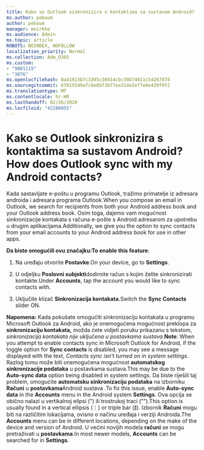 ```yaml
---
title: Kako se Outlook sinkronizira s kontaktima sa sustavom Android?
ms.author: pebaum
author: pebaum
manager: mnirkhe
ms.audience: Admin
ms.topic: article
ROBOTS: NOINDEX, NOFOLLOW
localization_priority: Normal
ms.collection: Adm_O365
ms.custom:
- "9001115"
- "3076"
ms.openlocfilehash: 8a41923b7c3395c30414cbc39b74011c54267d78
ms.sourcegitcommit: 67015549afcbe05f3b77ea314e2ef7e0e439f9f2
ms.translationtype: MT
ms.contentlocale: hr-HR
ms.lasthandoff: 02/26/2020
ms.locfileid: "42286055"
---
```

# <a name="how-does-outlook-sync-with-my-android-contacts"></a><span data-ttu-id="2c221-102">Kako se Outlook sinkronizira s kontaktima sa sustavom Android?</span><span class="sxs-lookup"><span data-stu-id="2c221-102">How does Outlook sync with my Android contacts?</span></span>

<span data-ttu-id="2c221-103">Kada sastavljate e-poštu u programu Outlook, tražimo primatelje iz adresara androida i adresara programa Outlook.</span><span class="sxs-lookup"><span data-stu-id="2c221-103">When you compose an email in Outlook, we search for recipients from both your Android address book and your Outlook address book.</span></span> <span data-ttu-id="2c221-104">Osim toga, dajemo vam mogućnost sinkronizacije kontakata s računa e-pošte s Android adresarom za upotrebu u drugim aplikacijama.</span><span class="sxs-lookup"><span data-stu-id="2c221-104">Additionally, we give you the option to sync contacts from your email accounts to your Android address book for use in other apps.</span></span> 
 
<span data-ttu-id="2c221-105">**Da biste omogućili ovu značajku:**</span><span class="sxs-lookup"><span data-stu-id="2c221-105">**To enable this feature**:</span></span>
 
1. <span data-ttu-id="2c221-106">Na uređaju otvorite **Postavke**.</span><span class="sxs-lookup"><span data-stu-id="2c221-106">On your device, go to **Settings**.</span></span>

2. <span data-ttu-id="2c221-107">U odjeljku **Poslovni subjekti**dodirnite račun s kojim želite sinkronizirati kontakte.</span><span class="sxs-lookup"><span data-stu-id="2c221-107">Under **Accounts**, tap the account you would like to sync contacts with.</span></span>

3. <span data-ttu-id="2c221-108">Uključite klizač **Sinkronizacija kontakata.**</span><span class="sxs-lookup"><span data-stu-id="2c221-108">Switch the **Sync Contacts** slider ON.</span></span>
 
<span data-ttu-id="2c221-109">**Napomena:** Kada pokušate omogućiti sinkronizaciju kontakata u programu Microsoft Outlook za Android, ako je onemogućena mogućnost preklopa za **sinkronizaciju kontakata,** možda ćete vidjeti poruku prikazanu s tekstom, *sinkronizacija kontakata nije uključena u postavkama sustava*.</span><span class="sxs-lookup"><span data-stu-id="2c221-109">**Note**: When you attempt to enable contacts sync in Microsoft Outlook for Android, if the toggle option for **Sync contacts** is disabled, you may see a message displayed with the text, *Contacts sync isn't turned on in system settings*.</span></span> <span data-ttu-id="2c221-110">Razlog tomu može biti onemogućena mogućnost **automatskog sinkronizacije podataka** u postavkama sustava.</span><span class="sxs-lookup"><span data-stu-id="2c221-110">This may be due to the **Auto-sync data** option being disabled in system settings.</span></span> <span data-ttu-id="2c221-111">Da biste riješili taj problem, omogućite **automatsku sinkronizaciju podataka** na izborniku **Računi** u **postavkama**Android sustava .</span><span class="sxs-lookup"><span data-stu-id="2c221-111">To fix this issue, enable  **Auto-sync data** in the  **Accounts** menu in the Android system  **Settings**.</span></span> <span data-ttu-id="2c221-112">Ova opcija se obično nalazi u vertikalnoj elipsi (") ili trostrukoj traci ("").</span><span class="sxs-lookup"><span data-stu-id="2c221-112">This option is usually found in a vertical ellipsis (⋮) or triple bar (⫼).</span></span> <span data-ttu-id="2c221-113">Izbornik **Računi** mogu biti na različitim lokacijama, ovisno o načinu uređaja i verziji Androida.</span><span class="sxs-lookup"><span data-stu-id="2c221-113">The  **Accounts** menu can be in different locations, depending on the make of the device and version of Android.</span></span> <span data-ttu-id="2c221-114">U većini novijih modela **računi** se mogu pretraživati u **postavkama**.</span><span class="sxs-lookup"><span data-stu-id="2c221-114">In most newer models, **Accounts** can be searched for in **Settings**.</span></span>